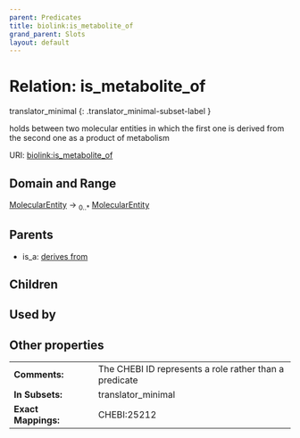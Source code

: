 ```yaml
---
parent: Predicates
title: biolink:is_metabolite_of
grand_parent: Slots
layout: default
---
```


# Relation: is_metabolite_of

translator_minimal
{: .translator_minimal-subset-label }


holds between two molecular entities in which the first one is derived from the second one as a product of metabolism

URI: [biolink:is_metabolite_of](https://w3id.org/biolink/is_metabolite_of)

## Domain and Range

[MolecularEntity](MolecularEntity.md) ->  <sub>0..\*</sub> [MolecularEntity](MolecularEntity.md)

## Parents

 *  is_a: [derives from](derives_from.md)

## Children


## Used by


## Other properties

|  |  |  |
| --- | --- | --- |
| **Comments:** | | The CHEBI ID represents a role rather than a predicate |
| **In Subsets:** | | translator_minimal |
| **Exact Mappings:** | | CHEBI:25212 |

